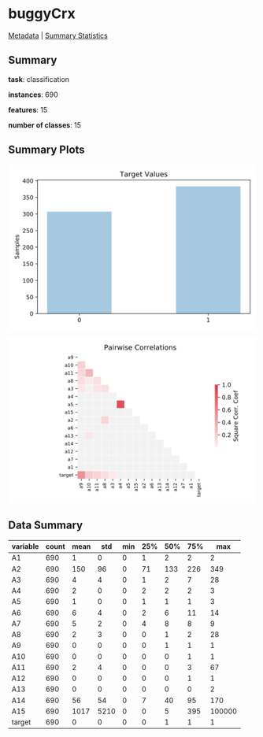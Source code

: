 # buggyCrx

[Metadata](metadata.yaml) | [Summary Statistics](summary_stats.csv)

## Summary

**task**: classification

**instances**: 690

**features**: 15

**number of classes**: 15

## Summary Plots

![Labels](label.svg)

![Corr](corr.svg)

## Data Summary

|	variable	|	count	|	mean	|	std	|	min	|	25%	|	50%	|	75%	|	max|
| --- | --- | --- | --- | --- | --- | --- | --- | --- |
|	A1	|	690	|	1	|	0	|	0	|	1	|	2	|	2	|	2
|	A2	|	690	|	150	|	96	|	0	|	71	|	133	|	226	|	349
|	A3	|	690	|	4	|	4	|	0	|	1	|	2	|	7	|	28
|	A4	|	690	|	2	|	0	|	0	|	2	|	2	|	2	|	3
|	A5	|	690	|	1	|	0	|	0	|	1	|	1	|	1	|	3
|	A6	|	690	|	6	|	4	|	0	|	2	|	6	|	11	|	14
|	A7	|	690	|	5	|	2	|	0	|	4	|	8	|	8	|	9
|	A8	|	690	|	2	|	3	|	0	|	0	|	1	|	2	|	28
|	A9	|	690	|	0	|	0	|	0	|	0	|	1	|	1	|	1
|	A10	|	690	|	0	|	0	|	0	|	0	|	0	|	1	|	1
|	A11	|	690	|	2	|	4	|	0	|	0	|	0	|	3	|	67
|	A12	|	690	|	0	|	0	|	0	|	0	|	0	|	1	|	1
|	A13	|	690	|	0	|	0	|	0	|	0	|	0	|	0	|	2
|	A14	|	690	|	56	|	54	|	0	|	7	|	40	|	95	|	170
|	A15	|	690	|	1017	|	5210	|	0	|	0	|	5	|	395	|	100000
|	target	|	690	|	0	|	0	|	0	|	0	|	1	|	1	|	1
